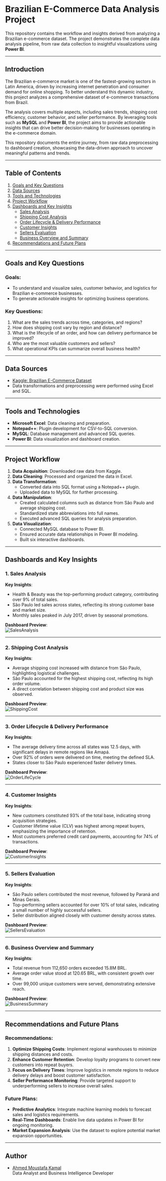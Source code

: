 # Brazilian E-Commerce Data Analysis Project

This repository contains the workflow and insights derived from analyzing a Brazilian e-commerce dataset. The project demonstrates the complete data analysis pipeline, from raw data collection to insightful visualizations using **Power BI**.

---

## Introduction

The Brazilian e-commerce market is one of the fastest-growing sectors in Latin America, driven by increasing internet penetration and consumer demand for online shopping. To better understand this dynamic industry, this project analyzes a comprehensive dataset of e-commerce transactions from Brazil. 

The analysis covers multiple aspects, including sales trends, shipping cost efficiency, customer behavior, and seller performance. By leveraging tools such as **MySQL** and **Power BI**, the project aims to provide actionable insights that can drive better decision-making for businesses operating in the e-commerce domain. 

This repository documents the entire journey, from raw data preprocessing to dashboard creation, showcasing the data-driven approach to uncover meaningful patterns and trends.

---

## Table of Contents

1. [Goals and Key Questions](#goals-and-key-questions)
2. [Data Sources](#data-sources)
3. [Tools and Technologies](#tools-and-technologies)
4. [Project Workflow](#project-workflow)
5. [Dashboards and Key Insights](#dashboards-and-key-insights)
   - [Sales Analysis](#sales-analysis)
   - [Shipping Cost Analysis](#shipping-cost-analysis)
   - [Order Lifecycle & Delivery Performance](#order-lifecycle--delivery-performance)
   - [Customer Insights](#customer-insights)
   - [Sellers Evaluation](#sellers-evaluation)
   - [Business Overview and Summary](#business-overview-and-summary)
6. [Recommendations and Future Plans](#recommendations-and-future-plans)

---

## Goals and Key Questions

### Goals:
- To understand and visualize sales, customer behavior, and logistics for Brazilian e-commerce businesses.
- To generate actionable insights for optimizing business operations.

### Key Questions:
1. What are the sales trends across time, categories, and regions?
2. How does shipping cost vary by region and distance?
3. What is the lifecycle of an order, and how can delivery performance be improved?
4. Who are the most valuable customers and sellers?
5. What operational KPIs can summarize overall business health?

---

## Data Sources

- [Kaggle: Brazilian E-Commerce Dataset](https://www.kaggle.com/datasets/olistbr/brazilian-ecommerce)
- Data transformations and preprocessing were performed using Excel and SQL.

---

## Tools and Technologies

- **Microsoft Excel**: Data cleaning and preparation.
- **Notepad++**: Plugin development for CSV-to-SQL conversion.
- **MySQL**: Database management and advanced SQL queries.
- **Power BI**: Data visualization and dashboard creation.

---

## Project Workflow

1. **Data Acquisition**: Downloaded raw data from Kaggle.
2. **Data Cleaning**: Processed and organized the data in Excel.
3. **Data Transformation**:
   - Converted data into SQL format using a Notepad++ plugin.
   - Uploaded data to MySQL for further processing.
4. **Data Manipulation**:
   - Created calculated columns such as distance from São Paulo and average shipping cost.
   - Standardized state abbreviations into full names.
   - Executed advanced SQL queries for analysis preparation.
5. **Data Visualization**:
   - Connected MySQL database to Power BI.
   - Ensured accurate data relationships in Power BI modeling.
   - Built six interactive dashboards.

---

## Dashboards and Key Insights

### 1. Sales Analysis

**Key Insights**:
- Health & Beauty was the top-performing product category, contributing over 9% of total sales.
- São Paulo led sales across states, reflecting its strong customer base and market size.
- Monthly sales peaked in July 2017, driven by seasonal promotions.

**Dashboard Preview**:  
![SalesAnalysis](SalesAnalysis.png)

---

### 2. Shipping Cost Analysis

**Key Insights**:
- Average shipping cost increased with distance from São Paulo, highlighting logistical challenges.
- São Paulo accounted for the highest shipping cost, reflecting its high order volume.
- A direct correlation between shipping cost and product size was observed.

**Dashboard Preview**:  
![ShippingCost](Dashboards/ShippingCost.png)

---

### 3. Order Lifecycle & Delivery Performance

**Key Insights**:
- The average delivery time across all states was 12.5 days, with significant delays in remote regions like Amapá.
- Over 92% of orders were delivered on time, meeting the defined SLA.
- States closer to São Paulo experienced faster delivery times.

**Dashboard Preview**:  
![OrderLifeCycle](Dashboards/OrderLifeCycle.png)

---

### 4. Customer Insights

**Key Insights**:
- New customers constituted 93% of the total base, indicating strong acquisition strategies.
- Customer lifetime value (CLV) was highest among repeat buyers, emphasizing the importance of retention.
- Most customers preferred credit card payments, accounting for 74% of transactions.

**Dashboard Preview**:  
![CustomerInsights](Dashboards/CustomerInsights.png)

---

### 5. Sellers Evaluation

**Key Insights**:
- São Paulo sellers contributed the most revenue, followed by Paraná and Minas Gerais.
- Top-performing sellers accounted for over 10% of total sales, indicating a small number of highly successful sellers.
- Seller distribution aligned closely with customer density across states.

**Dashboard Preview**:  
![SellersEvaluation](Dashboards/SellersEvaluation.png)

---

### 6. Business Overview and Summary

**Key Insights**:
- Total revenue from 112,650 orders exceeded 15.8M BRL.
- Average order value stood at 120.65 BRL, with consistent growth over time.
- Over 99,000 unique customers were served, demonstrating extensive reach.

**Dashboard Preview**:  
![BusinessSummary](Dashboards/BusinessSummary.png)

---

## Recommendations and Future Plans

### Recommendations:
1. **Optimize Shipping Costs**: Implement regional warehouses to minimize shipping distances and costs.
2. **Enhance Customer Retention**: Develop loyalty programs to convert new customers into repeat buyers.
3. **Focus on Delivery Times**: Improve logistics in remote regions to reduce delivery delays and boost customer satisfaction.
4. **Seller Performance Monitoring**: Provide targeted support to underperforming sellers to increase overall sales.

### Future Plans:
- **Predictive Analytics**: Integrate machine learning models to forecast sales and logistics requirements.
- **Real-Time Dashboards**: Enable live data updates in Power BI for ongoing monitoring.
- **Market Expansion Analysis**: Use the dataset to explore potential market expansion opportunities.

---

## Author

- [Ahmed Moustafa Kamal](https://github.com/ahmedmoustafa31)  
  Data Analyst and Business Intelligence Developer
